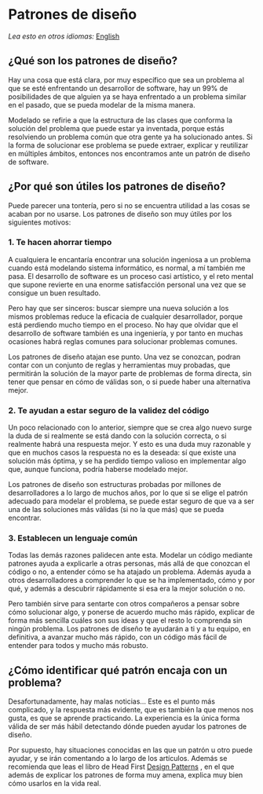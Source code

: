 # Patrones de diseño

[comment]: <> (<img align="right" src="https://camo.githubusercontent.com/cfcaf3a99103d61f387761e5fc445d9ba0203b01/68747470733a2f2f7472617669732d63692e6f72672f6477796c2f657374612e7376673f6272616e63683d6d6173746572">)

*Lea esto en otros idiomas:* [English](README-en.md)

## ¿Qué son los patrones de diseño?

Hay una cosa que está clara, por muy específico que sea un problema al que se esté enfrentando un desarrollor de software, hay un 99% de posibilidades de que alguien ya se haya enfrentado a un problema similar en el pasado, que se pueda modelar de la misma manera.

Modelado se refirie a que la estructura de las clases que conforma la solución del problema que puede estar ya inventada, porque estás resolviendo un problema común que otra gente ya ha solucionado antes. Si la forma de solucionar ese problema se puede extraer, explicar y reutilizar en múltiples ámbitos, entonces nos encontramos ante un patrón de diseño de software.

## ¿Por qué son útiles los patrones de diseño?

Puede parecer una tontería, pero si no se encuentra utilidad a las cosas se acaban por no usarse. Los patrones de diseño son muy útiles por los siguientes motivos:

### 1. Te hacen ahorrar tiempo

A cualquiera le encantaría encontrar una solución ingeniosa a un problema cuando está modelando sistema informático, es normal, a mí también me pasa. El desarrollo de software es un proceso casi artístico, y el reto mental que supone revierte en una enorme satisfacción personal una vez que se consigue un buen resultado.

Pero hay que ser sinceros: buscar siempre una nueva solución a los mismos problemas reduce la eficacia de cualquier desarrollador, porque está perdiendo mucho tiempo en el proceso. No hay que olvidar que el desarrollo de software también es una ingeniería, y por tanto en muchas ocasiones habrá reglas comunes para solucionar problemas comunes.

Los patrones de diseño atajan ese punto. Una vez se conozcan, podran contar con un conjunto de reglas y herramientas muy probadas, que permitirán la solución de la mayor parte de problemas de forma directa, sin tener que pensar en cómo de válidas son, o si puede haber una alternativa mejor.

### 2. Te ayudan a estar seguro de la validez del código

Un poco relacionado con lo anterior, siempre que se crea algo nuevo surge la duda de si realmente se está dando con la solución correcta, o si realmente habrá una respuesta mejor. Y esto es una duda muy razonable y que en muchos casos la respuesta no es la deseada: sí que existe una solución más óptima, y se ha perdido tiempo valioso en implementar algo que, aunque funciona, podría haberse modelado mejor.

Los patrones de diseño son estructuras probadas por millones de desarrolladores a lo largo de muchos años, por lo que si se elige el patrón adecuado para modelar el problema, se puede estar seguro de que va a ser una de las soluciones más válidas (si no la que más) que se pueda encontrar.

### 3. Establecen un lenguaje común

Todas las demás razones palidecen ante esta. Modelar un código mediante patrones ayuda a explicarle a otras personas, más allá de que conozcan el código o no, a entender cómo se ha atajado un problema. Además ayuda a otros desarrolladores a comprender lo que se ha implementado, cómo y por qué, y además a descubrir rápidamente si esa era la mejor solución o no.

Pero también sirve para sentarte con otros compañeros a pensar sobre cómo solucionar algo, y ponerse de acuerdo mucho más rápido, explicar de forma más sencilla cuáles son sus ideas y que el resto lo comprenda sin ningún problema. Los patrones de diseño te ayudarán a ti y a tu equipo, en definitiva, a avanzar mucho más rápido, con un código más fácil de entender para todos y mucho más robusto.

## ¿Cómo identificar qué patrón encaja con un problema?

Desafortunadamente, hay malas noticias… Este es el punto más complicado, y la respuesta más evidente, que es también la que menos nos gusta, es que se aprende practicando. La experiencia es la única forma válida de ser más hábil detectando dónde pueden ayudar los patrones de diseño.

Por supuesto, hay situaciones conocidas en las que un patrón u otro puede ayudar, y se irán comentando a lo largo de los artículos. Además se recomienda que leas el libro de Head First [Design Patterns](books/Head-First-Design-Patterns.pdf) , en el que además de explicar los patrones de forma muy amena, explica muy bien cómo usarlos en la vida real.
